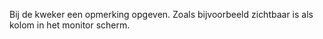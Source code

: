 Bij de kweker een opmerking opgeven. Zoals bijvoorbeeld zichtbaar is als kolom in het monitor scherm.